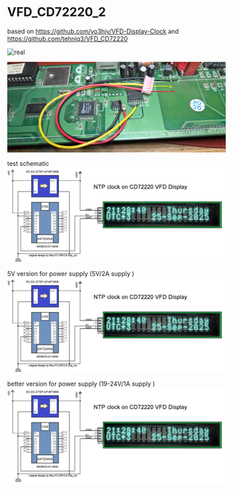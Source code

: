 # VFD_CD72220_2
based on  https://github.com/yo3hjv/VFD-Display-Clock and https://github.com/tehniq3/VFD_CD72220

![real](https://github.com/tehniq3/VFD_CD72220_2/blob/main/photos/NTP_CD7220_real1.png)

![connction](https://github.com/tehniq3/VFD_CD72220/blob/main/technical_info/CD7220_VFD_connections.png)

test schematic
![schematic](https://github.com/tehniq3/VFD_CD72220_2/blob/main/technical_info/NTP_clock_CD7220_VFD_schematic_v1.png)

5V version for power supply (5V/2A supply )
![schematic](https://github.com/tehniq3/VFD_CD72220_2/blob/main/technical_info/NTP_clock_CD7220_VFD_schematic_v1.png)

better version for power supply (19-24V/1A supply )
![schematic](https://github.com/tehniq3/VFD_CD72220_2/blob/main/technical_info/NTP_clock_CD7220_VFD_schematic_v1.png)
